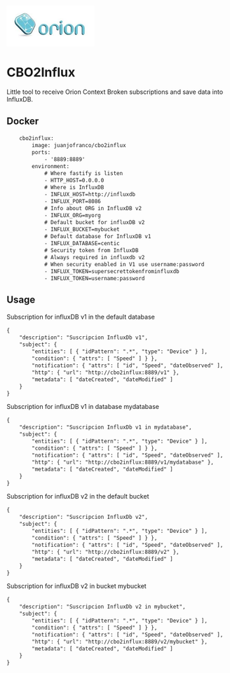 <img width="200" src="./logo.jpg" />

# CBO2Influx

Little tool to receive Orion Context Broken subscriptions and save data into InfluxDB.

## Docker

```
    cbo2influx:
        image: juanjofranco/cbo2influx
        ports:
            - '8889:8889'
        environment:
            # Where fastify is listen
            - HTTP_HOST=0.0.0.0
            # Where is InfluxDB
            - INFLUX_HOST=http://influxdb
            - INFLUX_PORT=8086
            # Info about ORG in InfluxDB v2
            - INFLUX_ORG=myorg
            # Default bucket for influxDB v2
            - INFLUX_BUCKET=mybucket
            # Default database for InfluxDB v1
            - INFLUX_DATABASE=centic
            # Security token from InfluxDB
            # Always required in influxdb v2
            # When security enabled in V1 use username:password
            - INFLUX_TOKEN=supersecrettokenfrominfluxdb
            - INFLUX_TOKEN=username:password
```

## Usage

Subscription for influxDB v1 in the default database

```
{
    "description": "Suscripcion InfluxDb v1",
    "subject": {
        "entities": [ { "idPattern": ".*", "type": "Device" } ],
        "condition": { "attrs": [ "Speed" ] } },
        "notification": { "attrs": [ "id", "Speed", "dateObserved" ],
        "http": { "url": "http://cbo2influx:8889/v1" },
        "metadata": [ "dateCreated", "dateModified" ]
    }
}
```

Subscription for influxDB v1 in database mydatabase

```
{
    "description": "Suscripcion InfluxDb v1 in mydatabase",
    "subject": {
        "entities": [ { "idPattern": ".*", "type": "Device" } ],
        "condition": { "attrs": [ "Speed" ] } },
        "notification": { "attrs": [ "id", "Speed", "dateObserved" ],
        "http": { "url": "http://cbo2influx:8889/v1/mydatabase" },
        "metadata": [ "dateCreated", "dateModified" ]
    }
}
```

Subscription for influxDB v2 in the default bucket

```
{
    "description": "Suscripcion InfluxDb v2",
    "subject": {
        "entities": [ { "idPattern": ".*", "type": "Device" } ],
        "condition": { "attrs": [ "Speed" ] } },
        "notification": { "attrs": [ "id", "Speed", "dateObserved" ],
        "http": { "url": "http://cbo2influx:8889/v2" },
        "metadata": [ "dateCreated", "dateModified" ]
    }
}
```

Subscription for influxDB v2 in bucket mybucket

```
{
    "description": "Suscripcion InfluxDb v2 in mybucket",
    "subject": {
        "entities": [ { "idPattern": ".*", "type": "Device" } ],
        "condition": { "attrs": [ "Speed" ] } },
        "notification": { "attrs": [ "id", "Speed", "dateObserved" ],
        "http": { "url": "http://cbo2influx:8889/v2/mybucket" },
        "metadata": [ "dateCreated", "dateModified" ]
    }
}
```
